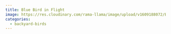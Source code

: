 ```yaml
---
title: Blue Bird in Flight
image: https://res.cloudinary.com/rama-llama/image/upload/v1609188072/Blue_Bird__utixh2.jpg
categories:
  - backyard-birds
---
```

